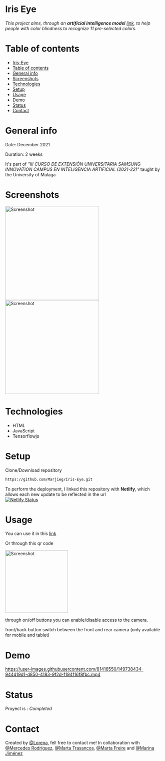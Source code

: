 # Iris Eye 

_This project aims, through an **artificial intelligence model** [link](https://github.com/Marjieg/Iris_Eye_Model), to help people with color blindness to recognize 11 pre-selected colors._

# Table of contents
* [Iris-Eye](#iris-eye)
* [Table of contents](#table-of-contents)
* [General info](#general-info)
* [Screenshots](#screenshots)
* [Technologies](#technologies)
* [Setup](#setup)
* [Usage](#usage)
* [Demo](#demo)
* [Status](#status)
* [Contact](#contact)

# General info
Date: December 2021

Duration: 2 weeks

It's part of _"III CURSO DE EXTENSIÓN UNIVERSITARIA SAMSUNG INNOVATION CAMPUS EN INTELIGENCIA ARTIFICIAL (2021-22)"_ taught by the University of Malaga

# Screenshots
<img src="./images/screenshot.jpg" height="300" title="Screenshot"> <img src="./images/screenshot1.png" height="300" title="Screenshot">

# Technologies
* HTML
* JavaScript
* Tensorflowjs

# Setup

Clone/Download repository
```sh
https://github.com/Marjieg/Iris-Eye.git
```

To perform the deployment, I linked this repository with **Netlify**, which allows each new update to be reflected in the url   
[![Netlify Status](https://api.netlify.com/api/v1/badges/961bf9a1-b356-4644-b050-0196bcb8ec5d/deploy-status)](https://app.netlify.com/sites/musing-fermat-9a2879/deploys)

# Usage
You can use it in this [link](https://musing-fermat-9a2879.netlify.app/)

Or through this qr code

<img src="./images/qr-irisEye.png" height="200" title="Screenshot">

through on/off buttons you can enable/disable access to the camera. 

front/back button switch between the front and rear camera (only available for mobile and tablet)

# Demo

https://user-images.githubusercontent.com/81416550/149738434-944d19d1-d850-4183-9f2d-f194f16f8fbc.mp4

# Status
Proyect is : _Completed_

# Contact
Created by [@Lorena](https://www.linkedin.com/in/lorena-jiménez-tejada-966611176), fell free to contact me! In collaboration with [@Mercedes Rodríguez](https://www.linkedin.com/in/mercedes-rodriguez-barbero-20ab3766), [@Marta Trasancos](https://www.linkedin.com/mwlite/in/marta-trasancos-09178063), [@Marta Freire](https://www.linkedin.com/in/marta-freire-painceira-8ba76025) and [@Marina Jiménez](https://www.linkedin.com/in/marinajimenezegea)
